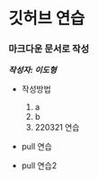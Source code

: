 # 깃허브 연습 #
### 마크다운 문서로 작성 ###
___작성자: 이도형___
* 작성방법
	1. a
	2. b
	3. 220321 연습

* pull 연습
* pull 연습2
